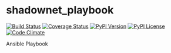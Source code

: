 # shadownet_playbook
[![Build Status](https://travis-ci.org/buluma/shadownet_playbook.png)](https://travis-ci.org/buluma/shadownet_playbook)
[![Coverage Status](https://coveralls.io/repos/github/buluma/shadownet_playbook/badge.svg?branch=master)](https://coveralls.io/github/buluma/shadownet_playbook?branch=master)
[![PyPI Version](https://badge.fury.io/py/shadownet_playbook.svg)](https://badge.fury.io/py/shadownet_playbook)
[![PyPI License](https://img.shields.io/pypi/l/shadownet_playbook.svg)](https://img.shields.io/pypi/l/shadownet_playbook.svg)
[![Code Climate](https://codeclimate.com/github/buluma/shadownet_playbook/badges/gpa.svg)](https://codeclimate.com/github/buluma/shadownet_playbook)

Ansible Playbook

